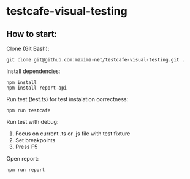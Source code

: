 # testcafe-visual-testing

How to start:
------------
Clone (Git Bash): 
```
git clone git@github.com:maxima-net/testcafe-visual-testing.git .
```
Install dependencies:  
```
npm install
npm install report-api
```
Run test (test.ts) for test instalation correctness: 
```
npm run testcafe
```

Run test with debug:
1. Focus on current .ts or .js file with test fixture
2. Set breakpoints
3. Press F5

Open report:
```
npm run report
```